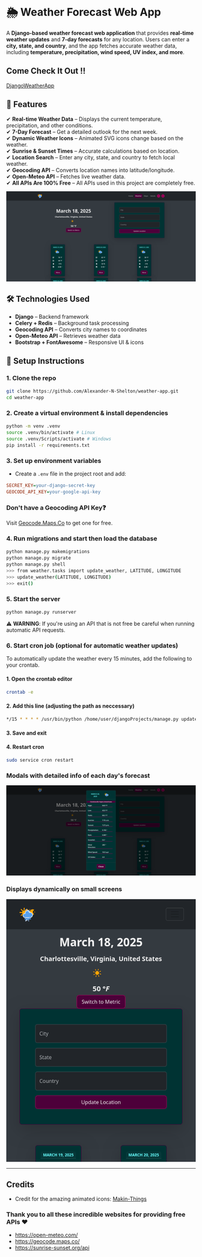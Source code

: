 # 🌦️ Weather Forecast Web App  

A **Django-based weather forecast web application** that provides **real-time weather updates** and **7-day forecasts** for any location. Users can enter a **city, state, and country**, and the app fetches accurate weather data, including **temperature, precipitation, wind speed, UV index, and more**.  

## Come Check It Out ‼️

[DjangoWeatherApp](https://djangoweatherwebapp.pythonanywhere.com/)

## 🚀 Features  

✔ **Real-time Weather Data** – Displays the current temperature, precipitation, and other conditions.  
✔ **7-Day Forecast** – Get a detailed outlook for the next week.  
✔ **Dynamic Weather Icons** – Animated SVG icons change based on the weather.  
✔ **Sunrise & Sunset Times** – Accurate calculations based on location.  
✔ **Location Search** – Enter any city, state, and country to fetch local weather.  
✔ **Geocoding API** – Converts location names into latitude/longitude.  
✔ **Open-Meteo API** – Fetches live weather data.  
✔ **All APIs Are 100% Free** – All APIs used in this project are completely free.

![Django Weather Forecast Web App](images/django_weather.png)

## 🛠️ Technologies Used  

- **Django** – Backend framework  
- **Celery + Redis** – Background task processing  
- **Geocoding API** – Converts city names to coordinates  
- **Open-Meteo API** – Retrieves weather data  
- **Bootstrap + FontAwesome** – Responsive UI & icons  

## 🔧 Setup Instructions  

### 1. Clone the repo

```bash
git clone https://github.com/Alexander-N-Shelton/weather-app.git
cd weather-app
```

### 2. Create a virtual environment & install dependencies

```bash
python -m venv .venv
source .venv/bin/activate # Linux
source .venv/Scripts/activate # Windows
pip install -r requirements.txt
```

### 3. Set up environment variables

- Create a `.env` file in the project root and add:

```ini
SECRET_KEY=your-django-secret-key
GEOCODE_API_KEY=your-google-api-key
```

### Don't have a Geocoding API Key❓

Visit [Geocode.Maps.Co](https://geocode.maps.co/) to get one for free.

### 4. Run migrations and start then load the database

```bash
python manage.py makemigrations
python manage.py migrate
python manage.py shell
>>> from weather.tasks import update_weather, LATITUDE, LONGITUDE
>>> update_weather(LATITUDE, LONGITUDE)
>>> exit()
```

### 5. Start the server

```bash
python manage.py runserver
```

⚠️ **WARNING**: If you're using an API that is not free be careful when running automatic API requests.

### 6. Start cron job (optional for automatic weather updates)

To automatically update the weather every 15 minutes, add the following to your crontab.

#### 1. Open the crontab editor

```bash
crontab -e
```

#### 2. Add this line (adjusting the path as neccessary)

```bash
*/15 * * * * /usr/bin/python /home/user/djangoProjects/manage.py update_weather
```

#### 3. Save and exit

#### 4. Restart cron

```bash
sudo service cron restart 
```

### Modals with detailed info of each day's forecast

![Modal with more info on weather forecast for each day](images/django_weather_modal.png)

### Displays dynamically on small screens

![Dynamic display of Django Weather Web App on small screens](images/django_weather_small_screen.png)

---

## Credits

- Credit for the amazing animated icons:
[Makin-Things](https://github.com/Makin-Things/weather-icons)

### Thank you to all these incredible websites for providing free APIs ❤️

- <https://open-meteo.com/>
- <https://geocode.maps.co/>
- <https://sunrise-sunset.org/api>
